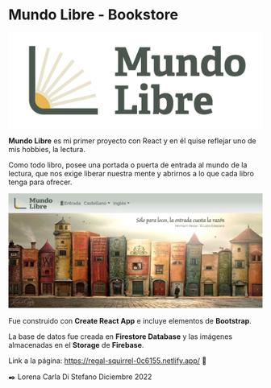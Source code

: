# **Mundo Libre - Bookstore**
![Mundo Libre](./public/images/ML-green.png)

**Mundo Libre** es mi primer proyecto con React y en él quise reflejar uno de mis hobbies, la lectura.

Como todo libro, posee una portada o puerta de entrada al mundo de la lectura, que nos exige liberar nuestra mente y abrirnos a lo que cada libro tenga para ofrecer.

![BookCity](./public/images/mundo_libre.JPG)

Fue construido con **Create React App** e incluye elementos de **Bootstrap**.

La base de datos fue creada en **Firestore Database** y las imágenes almacenadas en el **Storage** de **Firebase**.

Link a la página: https://regal-squirrel-0c6155.netlify.app/  🚀 


✒️ Lorena Carla Di Stefano
       Diciembre 2022












